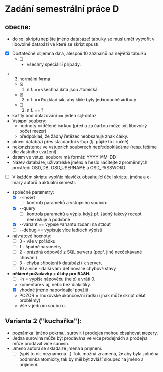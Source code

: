 # Zadání semestrální práce D
## obecné:
* do sql skriptu nepište jméno databáze! tabulky se musí umět vytvořit v libovolné databázi ve které se skript spustí.
* [x] Dostatečně objemná data, alespoň 10 záznamů na největší tabulku
    * [ ] + všechny speciální případy.
* 3. normální forma
    * [x] 1. n.f. == všechna data jsou atomická
    * [x] 2. n.f. == Rozklad tak, aby klíče byly jednoduché atributy
    * [ ] 3. n.f. == ?
* každý bod dotazování == jeden sql-dotaz
* Vstupní soubory:
    * hodnoty oddělené čárkou (před a za čárkou může být libovolný počet mezer)
    * předpoklad, že žádný řetězec neobsahuje znak čárky.
* plnění databází přes standardní vstup (tj. půjde to i ručně)
* nekonzistence ve vstupních souborech nepředpokládáme (resp. řešíme dle vlastního uvážení)
* datum ve vstup. souboru má formát: YYYY-MM-DD
* Název databáze, uživatelské jméno a heslo načítejte z proměnných prostředí OSD_DB, OSD_USERNAME a OSD_PASSWORD.
* [ ] V každém skriptu vyplňte hlavičku obsahující účel skriptu, jména a e-maily autorů a aktuální semestr.
* společné parametry:
    * [x] --insert
        * [ ] kontrola parametrů a vstupního souboru
    * [x] --query
        * [ ] kontrola parametrů a výpis, když př. žádný takový recept neexistuje a podobně
    * [x] --variant == vypíše variantu zadání na stdout
    * [ ] --debug == vypisuje více ladících výpisů
* návratové hodnoty:
    * [ ] 0 - vše v pořádku
    * [ ] 1 - špatné parametry
    * [ ] 2 - prázdná odpověď z SQL serveru (popř. jiné neočekávané chování)
    * [ ] 3 - chyba připojení k databázi / k serveru
    * [ ] 10 a více - další vámi definované chybové stavy

* **některé požadavky z úlohy pro BASH:**
    * [ ] -h = vypíše nápovědu (help) a vrátí 0.
    * komentáře v aj, nebo bez diakritiky.
    * [x] vhodné jméno napovídající použití
    * POZOR = linuxovské ukončování řádku (jinak může skript dělat problémy)
    * Vše v jednom souboru.

## Varianta 2 ("kuchařka"):
* poznámka: jméno pokrmu, surovin i prodejen mohou obsahovat mezery.
* Jedna surovina může být prodávána ve více prodejnách a prodejna může prodávat více surovin.
* Jméno autora se skládá ze jména a příjmení.
    * [ ] (spíš to nic neznamená...) Toto možná znamená, že aby byla splněna podmínka atomicity, tak by měl být zvlášť sloupec
    na jméno a přijímení.
